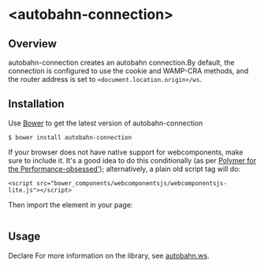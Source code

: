 # \<autobahn-connection\>

## Overview
autobahn-connection creates an autobahn connection.By default, the connection is configured to use the cookie and WAMP-CRA methods, and the router address is set to ```<document.location.origin>/ws```.

## Installation

Use [Bower](bower.io) to get the latest version of autobahn-connection

```
$ bower install autobahn-connection
```

If your browser does not have native support for webcomponents, make sure to include it. It's a good idea to do this conditionally (as per [Polymer for the Performance-obsessed'](https://aerotwist.com/blog/polymer-for-the-performance-obsessed/)); alternatively, a plain old script tag will do:
```
<script src="bower_components/webcomponentsjs/webcomponentsjs-lite.js"></script>
```

Then import the element in your page:
```<link rel="import" href="bower_components/autobahn-connection/autobahn-connection.html">
```

## Usage
Declare 
For more information on the library, see [autobahn.ws](autobahn.ws/js).
